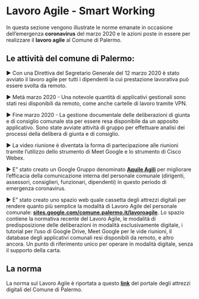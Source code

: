 # Lavoro Agile - Smart Working
In questa sezione vengono illustrate le norme emanate in occasione dell’emergenza **coronavirus** del marzo 2020 e le azioni poste in essere per realizzare il **lavoro agile** al Comune di Palermo.

## Le attività del comune di Palermo:

:arrow_forward: Con una Direttiva del Segretario Generale del 12 marzo 2020 è stato avviato il lavoro agile per tutti i dipendenti la cui prestazione lavorativa può essere svolta da remoto.

:arrow_forward: Metà marzo 2020 - Una notevole quantità di applicativi gestionali sono stati resi disponibili da remoto, come anche cartelle di lavoro tramite VPN.

:arrow_forward: Fine marzo 2020 - La gestione documentale delle deliberazioni di giunta e di consiglio comunale sta per essere resa disponibile da un apposito applicativo. Sono state avviate attività di gruppo per effettuare analisi dei processi della delibera di giunta e di consiglio.

:arrow_forward: La video riunione è diventata la forma di partecipazione alle riunioni tramite l’utilizzo dello strumento di Meet Google e lo strumento di Cisco Webex.

:arrow_forward: E” stato creato un Google Gruppo denominato [**Aquile Agili**](https://groups.google.com/forum/#!forum/aquile-agili) per migliorare l’efficacia della comunicazione interna del personale comunale (dirigenti, assessori, consiglieri, funzionari, dipendenti) in questo periodo di emergenza coronavirus.

:arrow_forward: E” stato creato uno spazio web quale cassetta degli attrezzi digitali per rendere quanto più semplice la modalità di Lavoro Agile del personale comunale: [**sites.google.com/comune.palermo.it/lavoroagile**](https://sites.google.com/comune.palermo.it/lavoroagile). Lo spazio contiene la normativa recente del Lavoro Agile, le modalità di predisposizione delle deliberazioni in modalità esclusivamente digitale, i tutorial per l’uso di Google Drive, Meet Google per le vide riunioni, il database degli applicativi comunali resi disponibili da remoto, e altro ancora. Un punto di riferimento unico per operare in modalità digitale, senza il supporto della carta.


## La norma
La norma sul Lavoro Agile è riportata a questo [**link**](https://sites.google.com/comune.palermo.it/lavoroagile/normativa-nazionale-e-comunale-lavoro-agile) del portale degli attrezzi digitali del Comune di Palermo.

